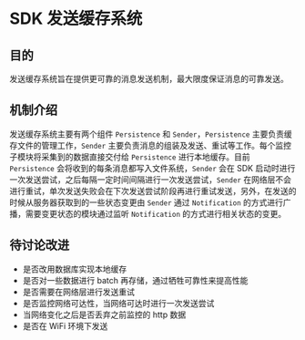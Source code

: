 # SDK 发送缓存系统

## 目的
发送缓存系统旨在提供更可靠的消息发送机制，最大限度保证消息的可靠发送。

## 机制介绍
发送缓存系统主要有两个组件 `Persistence` 和 `Sender`，`Persistence` 主要负责缓存文件的管理工作，`Sender` 主要负责消息的组装及发送、重试等工作。每个监控子模块将采集到的数据直接交付给 `Persistence` 进行本地缓存。目前 `Persistence` 会将收到的每条消息都写入文件系统，`Sender` 会在 SDK 启动时进行一次发送尝试，之后每隔一定时间间隔进行一次发送尝试，`Sender` 在网络层不会进行重试，单次发送失败会在下次发送尝试阶段再进行重试发送，另外，在发送的时候从服务器获取到的一些状态变更由 `Sender` 通过 `Notification` 的方式进行广播，需要变更状态的模块通过监听 `Notification` 的方式进行相关状态的变更。

## 待讨论改进
- 是否改用数据库实现本地缓存
- 是否对一些数据进行 batch 再存储，通过牺牲可靠性来提高性能
- 是否需要在网络层进行发送重试
- 是否监控网络可达性，当网络可达时进行一次发送尝试
- 当网络变化之后是否丢弃之前监控的 http 数据
- 是否在 WiFi 环境下发送
